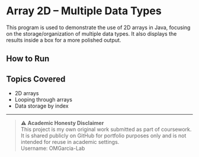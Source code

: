 # Array 2D – Multiple Data Types

This program is used to demonstrate the use of 2D arrays in Java, focusing on the storage/organization of multiple data types. It also displays the results inside a box for a more polished output.

## How to Run


## Topics Covered
- 2D arrays
- Looping through arrays
- Data storage by index

---

> ⚠️ **Academic Honesty Disclaimer**  
> This project is my own original work submitted as part of coursework.  
> It is shared publicly on GitHub for portfolio purposes only and is not intended for reuse in academic settings.  
> Username: OMGarcia-Lab
